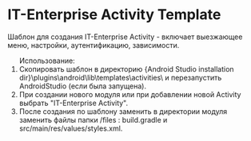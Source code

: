 # IT-Enterprise Activity Template
Шаблон для создания IT-Enterprise Activity - включает выезжающее меню, настройки, аутентификацию, зависимости.

<ol>
Использование:
<li>Скопировать шаблон в директорию {Android Studio installation dir}\plugins\android\lib\templates\activities\ и перезапустить AndroidStudio (если была запущена).</li>
<li>При создании нового модуля или при добавлении новой Activity выбрать "IT-Enterprise Activity".</li>
<li>После создания по шаблону заменить в директории модуля заменить файлы папки /files : build.gradle и src/main/res/values/styles.xml.</li>
</ol>
